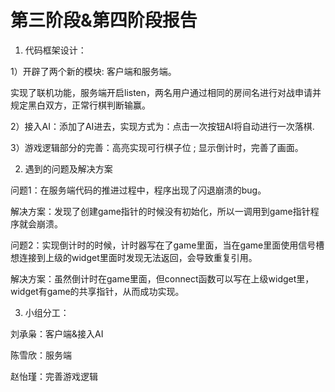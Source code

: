 # 第三阶段&第四阶段报告

1. 代码框架设计：

1）开辟了两个新的模块: 客户端和服务端。

实现了联机功能，服务端开启listen，两名用户通过相同的房间名进行对战申请并规定黑白双方，正常行棋判断输赢。

2）接入AI：添加了AI进去，实现方式为：点击一次按钮AI将自动进行一次落棋.

3）游戏逻辑部分的完善：高亮实现可行棋子位 ; 显示倒计时，完善了画面。

 

2. 遇到的问题及解决方案

问题1：在服务端代码的推进过程中，程序出现了闪退崩溃的bug。

解决方案：发现了创建game指针的时候没有初始化，所以一调用到game指针程序就会崩溃。

 问题2：实现倒计时的时候，计时器写在了game里面，当在game里面使用信号槽想连接到上级的widget里面时发现无法返回，会导致重复引用。

解决方案：虽然倒计时在game里面，但connect函数可以写在上级widget里，widget有game的共享指针，从而成功实现。

3. 小组分工：

刘承枭：客户端&接入AI

陈雪欣：服务端

赵怡瑾：完善游戏逻辑